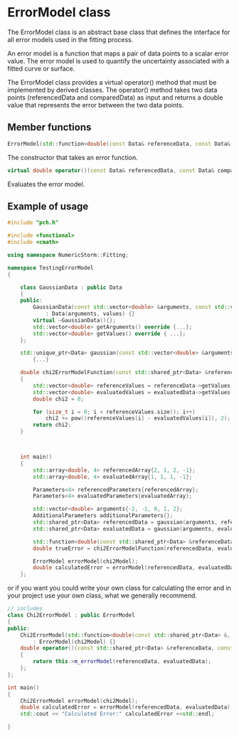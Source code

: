# ErrorModel class

The ErrorModel class is an abstract base class that defines the interface for all error models used in the fitting process.

An error model is a function that maps a pair of data points to a scalar error value. The error model is used to quantify the uncertainty associated with a fitted curve or surface.

The ErrorModel class provides a virtual operator() method that must be implemented by derived classes. The operator() method takes two data points (referencedData and comparedData) as input and returns a double value that represents the error between the two data points.

## Member functions

```cpp
ErrorModel(std::function<double(const Data& referenceData, const Data& evaluatedData)> errorModel)
```

The constructor that takes an error function.

```cpp
virtual double operator()(const Data& referencedData, const Data& comparedData) = 0;
```

Evaluates the error model.

## Example of usage

```cpp
#include "pch.h"

#include <functional>
#include <cmath>

using namespace NumericStorm::Fitting;

namespace TestingErrorModel
{

	class GaussianData : public Data
	{
	public:
		GaussianData(const std::vector<double> &arguments, const std::vector<double> &values)
			: Data(arguments, values) {}
		virtual ~GaussianData(){};
		std::vector<double> getArguments() override {...};
		std::vector<double> getValues() override { ...};
	};

	std::unique_ptr<Data> gaussian(const std::vector<double> &arguments, const Parameters<4> &parameters, const AdditionalParameters &additionalParameters)
	    {...}

    double chi2ErrorModelFunction(const std::shared_ptr<Data> &referenceData, const std::shared_ptr<Data> &evaluatedData)
	{
		std::vector<double> referenceValues = referenceData->getValues();
		std::vector<double> evaluatedValues = evaluatedData->getValues();
		double chi2 = 0;

		for (size_t i = 0; i < referenceValues.size(); i++)
            chi2 += pow((referenceValues[i] - evaluatedValues[i]), 2);
		return chi2;
    }



	int main()
	{
		std::array<double, 4> referencedArray{2, 1, 2, -1};
		std::array<double, 4> evaluatedArray{1, 1, 1, -1};

		Parameters<4> referencedParameters{referencedArray};
		Parameters<4> evaluatedParameters{evaluatedArray};

		std::vector<double> arguments{-2, -1, 0, 1, 2};
		AdditionalParameters additionalParameters{};
		std::shared_ptr<Data> referencedData = gaussian(arguments, referencedParameters, additionalParameters);
		std::shared_ptr<Data> evaluatedData = gaussian(arguments, evaluatedParameters, additionalParameters);

		std::function<double(const std::shared_ptr<Data> &referenceData, const std::shared_ptr<Data> &evaluatedData)> chi2Model = chi2ErrorModelFunction;
		double trueError = chi2ErrorModelFunction(referencedData, evaluatedData);

        ErrorModel errorModel(chi2Model);
		double calculatedError = errorModel(referencedData, evaluatedData);
	};
```

or if you want you could write your own class for calculating the error and in your project use your own class, what we generally recommend.

```cpp
// includes
class Chi2ErrorModel : public ErrorModel
{
public:
	Chi2ErrorModel(std::function<double(const std::shared_ptr<Data> &, const std::shared_ptr<Data> &)> chi2Model)
        : ErrorModel(chi2Model) {}
	double operator()(const std::shared_ptr<Data> &referenceData, const std::shared_ptr<Data> &evaluatedData)
	{
		return this->m_errorModel(referenceData, evaluatedData);
	};
};

int main()
{
	Chi2ErrorModel errorModel(chi2Model);
	double calculatedError = errorModel(referencedData, evaluatedData);
	std::cout << "Calculated Error:" calculatedError <<std::endl;

}
```
